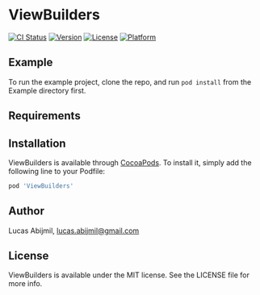 # ViewBuilders

[![CI Status](https://img.shields.io/travis/LucasAbijmil/ViewBuilders.svg?style=flat)](https://travis-ci.org/LucasAbijmil/ViewBuilders)
[![Version](https://img.shields.io/cocoapods/v/ViewBuilders.svg?style=flat)](https://cocoapods.org/pods/ViewBuilders)
[![License](https://img.shields.io/cocoapods/l/ViewBuilders.svg?style=flat)](https://cocoapods.org/pods/ViewBuilders)
[![Platform](https://img.shields.io/cocoapods/p/ViewBuilders.svg?style=flat)](https://cocoapods.org/pods/ViewBuilders)

## Example

To run the example project, clone the repo, and run `pod install` from the Example directory first.

## Requirements

## Installation

ViewBuilders is available through [CocoaPods](https://cocoapods.org). To install
it, simply add the following line to your Podfile:

```ruby
pod 'ViewBuilders'
```

## Author

Lucas Abijmil, lucas.abijmil@gmail.com

## License

ViewBuilders is available under the MIT license. See the LICENSE file for more info.
